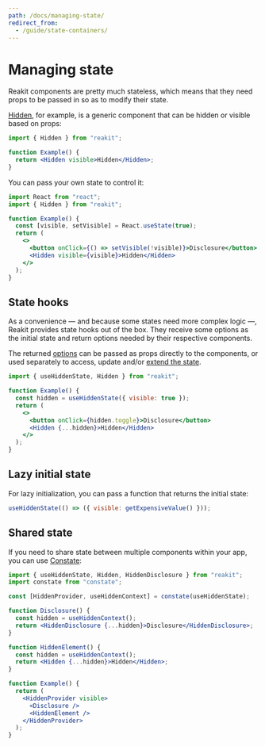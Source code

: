```yaml
---
path: /docs/managing-state/
redirect_from:
  - /guide/state-containers/
---
```


# Managing state

<carbon-ad></carbon-ad>

Reakit components are pretty much stateless, which means that they need props to be passed in so as to modify their state.

[Hidden](/docs/hidden/), for example, is a generic component that can be hidden or visible based on props:

```jsx
import { Hidden } from "reakit";

function Example() {
  return <Hidden visible>Hidden</Hidden>;
}
```

You can pass your own state to control it:

```jsx
import React from "react";
import { Hidden } from "reakit";

function Example() {
  const [visible, setVisible] = React.useState(true);
  return (
    <>
      <button onClick={() => setVisible(!visible)}>Disclosure</button>
      <Hidden visible={visible}>Hidden</Hidden>
    </>
  );
}
```

## State hooks

As a convenience — and because some states need more complex logic —, Reakit provides state hooks out of the box. They receive some options as the initial state and return options needed by their respective components. 

The returned [options](/docs/basic-concepts/#options) can be passed as props directly to the components, or used separately to access, update and/or [extend the state](/docs/composition/#state-hooks).

```jsx
import { useHiddenState, Hidden } from "reakit";

function Example() {
  const hidden = useHiddenState({ visible: true });
  return (
    <>
      <button onClick={hidden.toggle}>Disclosure</button>
      <Hidden {...hidden}>Hidden</Hidden>
    </>
  );
}
```

## Lazy initial state

For lazy initialization, you can pass a function that returns the initial state:

<!-- eslint-disable no-undef -->
```js
useHiddenState(() => ({ visible: getExpensiveValue() }));
```

## Shared state

If you need to share state between multiple components within your app, you can use [Constate](https://github.com/diegohaz/constate):

```jsx
import { useHiddenState, Hidden, HiddenDisclosure } from "reakit";
import constate from "constate";

const [HiddenProvider, useHiddenContext] = constate(useHiddenState);

function Disclosure() {
  const hidden = useHiddenContext();
  return <HiddenDisclosure {...hidden}>Disclosure</HiddenDisclosure>;
}

function HiddenElement() {
  const hidden = useHiddenContext();
  return <Hidden {...hidden}>Hidden</Hidden>;
}

function Example() {
  return (
    <HiddenProvider visible>
      <Disclosure />
      <HiddenElement />
    </HiddenProvider>
  );
}
```
